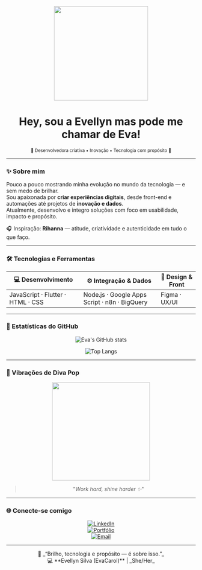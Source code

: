 <!-- 🌹 Banner principal -->
<div align="center">
  <img src="[https://media.giphy.com/media/3o7abB06u9bNzA8lu8/giphy.gif](https://media3.giphy.com/media/v1.Y2lkPTc5MGI3NjExcXlhNmg4NGF6dzVkM2dsdDNsMGVlYXdleXRoOTVrc3A3dzE4dWp0dCZlcD12MV9pbnRlcm5hbF9naWZfYnlfaWQmY3Q9Zw/xUA7b17osqXImEFJKM/giphy.gif)" width="250"/>
  
  #  Hey, sou a Evellyn mas pode me chamar de Eva!  
  <sub>💄 Desenvolvedora criativa • Inovação • Tecnologia com propósito 💫</sub>
</div>

---

### ✨ Sobre mim  
Pouco a pouco mostrando minha evolução no mundo da tecnologia — e sem medo de brilhar.  
Sou apaixonada por **criar experiências digitais**, desde front-end e automações até projetos de **inovação e dados**.  
Atualmente, desenvolvo e integro soluções com foco em usabilidade, impacto e propósito.  

🎧 Inspiração: **Rihanna** — atitude, criatividade e autenticidade em tudo o que faço.  

---

### 🛠️ Tecnologias e Ferramentas  
<div align="center">

| 💻 Desenvolvimento | ⚙️ Integração & Dados | 🎨 Design & Front |
|--------------------|-----------------------|------------------|
| JavaScript · Flutter · HTML · CSS | Node.js · Google Apps Script · n8n · BigQuery | Figma · UX/UI |

</div>

---

### 💎 Estatísticas do GitHub  
<div align="center">

![Eva's GitHub stats](https://github-readme-stats.vercel.app/api?username=EvaCarol&show_icons=true&theme=omni&hide_border=true&title_color=ff5faf&icon_color=ff99cc)

![Top Langs](https://github-readme-stats.vercel.app/api/top-langs/?username=EvaCarol&layout=compact&theme=omni&hide_border=true&title_color=ff5faf)

</div>

---

### 💃 Vibrações de Diva Pop  
<div align="center">
  <img src="https://media.giphy.com/media/3o6gbbuLW76jkt8vIc/giphy.gif" width="260"/>
  
  > "_Work hard, shine harder ✨_"
</div>

---

### 🌐 Conecte-se comigo  
<div align="center">

[![LinkedIn](https://img.shields.io/badge/LinkedIn-Evellyn%20Silva-blue?style=for-the-badge&logo=linkedin)](https://www.linkedin.com/in/evellyn-silva-9b6641210)  
[![Portfólio](https://img.shields.io/badge/Portfólio-em%20breve-ff99cc?style=for-the-badge&logo=vercel)](https://github.com/EvaCarol)  
[![Email](https://img.shields.io/badge/Contato-email%20me!-ff5faf?style=for-the-badge&logo=gmail)](mailto:seuemail@gmail.com)

</div>

---

<div align="center">
  🌸 _“Brilho, tecnologia e propósito — é sobre isso.”_  
  <br>
  💻 **Evellyn Silva (EvaCarol)** | _She/Her_
</div>
